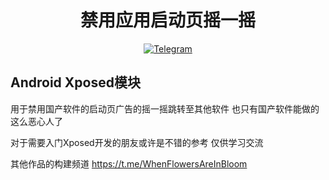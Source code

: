
<div align="center">
    <h1 > 禁用应用启动页摇一摇 </h1>

[![Telegram](https://img.shields.io/static/v1?label=Telegram&message=Channel&color=0088cc)](https://t.me/WhenFlowersAreInBloom)
</div>

## Android Xposed模块

用于禁用国产软件的启动页广告的摇一摇跳转至其他软件 也只有国产软件能做的这么恶心人了

对于需要入门Xposed开发的朋友或许是不错的参考 仅供学习交流 

其他作品的构建频道
https://t.me/WhenFlowersAreInBloom
